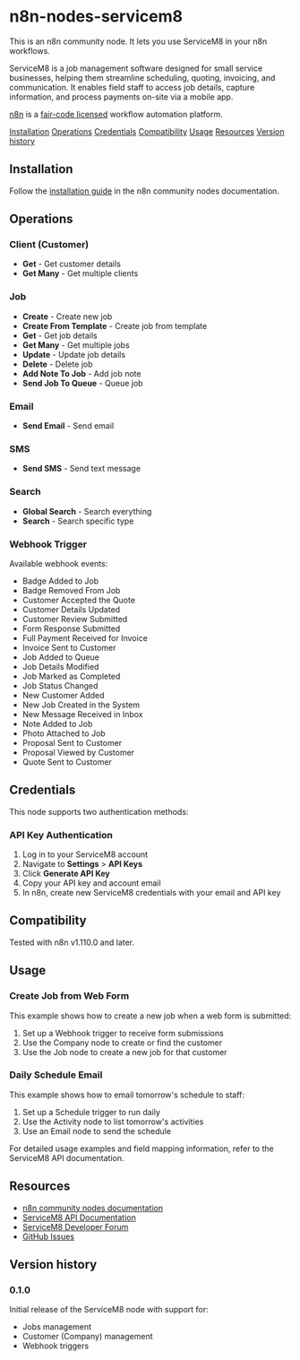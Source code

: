 # n8n-nodes-servicem8

This is an n8n community node. It lets you use ServiceM8 in your n8n workflows.

ServiceM8 is a job management software designed for small service businesses, helping them streamline scheduling, quoting, invoicing, and communication. It enables field staff to access job details, capture information, and process payments on-site via a mobile app.

[n8n](https://n8n.io/) is a [fair-code licensed](https://docs.n8n.io/reference/license/) workflow automation platform.

[Installation](#installation)
[Operations](#operations)
[Credentials](#credentials)
[Compatibility](#compatibility)
[Usage](#usage)
[Resources](#resources)
[Version history](#version-history)

## Installation

Follow the [installation guide](https://docs.n8n.io/integrations/community-nodes/installation/) in the n8n community nodes documentation.

## Operations

### Client (Customer)
- **Get** - Get customer details
- **Get Many** - Get multiple clients

### Job
- **Create** - Create new job
- **Create From Template** - Create job from template
- **Get** - Get job details
- **Get Many** - Get multiple jobs
- **Update** - Update job details
- **Delete** - Delete job
- **Add Note To Job** - Add job note
- **Send Job To Queue** - Queue job

### Email
- **Send Email** - Send email

### SMS
- **Send SMS** - Send text message

### Search
- **Global Search** - Search everything
- **Search** - Search specific type

### Webhook Trigger
Available webhook events:
- Badge Added to Job
- Badge Removed From Job
- Customer Accepted the Quote
- Customer Details Updated
- Customer Review Submitted
- Form Response Submitted
- Full Payment Received for Invoice
- Invoice Sent to Customer
- Job Added to Queue
- Job Details Modified
- Job Marked as Completed
- Job Status Changed
- New Customer Added
- New Job Created in the System
- New Message Received in Inbox
- Note Added to Job
- Photo Attached to Job
- Proposal Sent to Customer
- Proposal Viewed by Customer
- Quote Sent to Customer

## Credentials

This node supports two authentication methods:

### API Key Authentication 
1. Log in to your ServiceM8 account
2. Navigate to **Settings** > **API Keys**
3. Click **Generate API Key**
4. Copy your API key and account email
5. In n8n, create new ServiceM8 credentials with your email and API key

## Compatibility

Tested with n8n v1.110.0 and later.

## Usage

### Create Job from Web Form
This example shows how to create a new job when a web form is submitted:

1. Set up a Webhook trigger to receive form submissions
2. Use the Company node to create or find the customer
3. Use the Job node to create a new job for that customer

### Daily Schedule Email
This example shows how to email tomorrow's schedule to staff:

1. Set up a Schedule trigger to run daily
2. Use the Activity node to list tomorrow's activities
3. Use an Email node to send the schedule

For detailed usage examples and field mapping information, refer to the ServiceM8 API documentation.

## Resources

* [n8n community nodes documentation](https://docs.n8n.io/integrations/community-nodes)
* [ServiceM8 API Documentation](https://developer.servicem8.com/docs)
* [ServiceM8 Developer Forum](https://developer.servicem8.com/forum)
* [GitHub Issues](https://github.com/servicem8/n8n-nodes-servicem8/issues)

## Version history

### 0.1.0
Initial release of the ServiceM8 node with support for:
- Jobs management
- Customer (Company) management
- Webhook triggers